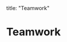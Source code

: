 <frontmatter>
title: "Teamwork"
</frontmatter>

<link rel="stylesheet" href="{{baseUrl}}/css/textbook.css">

<div class="website-content" id="all">

<div id="title">

# Teamwork
</div>

<div id="main">

<include src="teamStructures/embed.md" boilerplate  />

</div>

</div>
